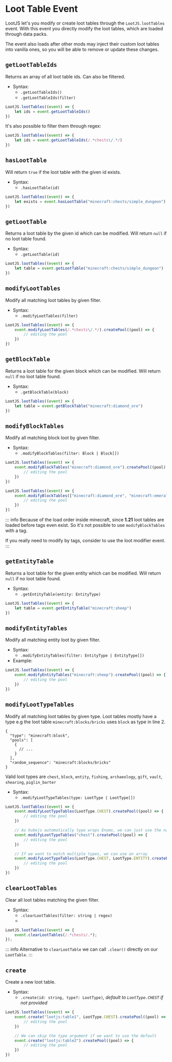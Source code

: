# Loot Table Event

LootJS let's you modify or create loot tables through the `LootJS.lootTables` event. With this event you directly modify the loot tables, which are loaded through data packs.

The event also loads after other mods may inject their custom loot tables into vanilla ones, so you will be able to remove or update these changes.

## `getLootTableIds`

Returns an array of all loot table ids. Can also be filtered.

-   Syntax:
    -   `.getLootTableIds()`
    -   `.getLootTableIds(filter)`

```js
LootJS.lootTables((event) => {
    let ids = event.getLootTableIds()
})
```

It's also possible to filter them through regex:

```js
LootJS.lootTables((event) => {
    let ids = event.getLootTableIds(/.*chests\/.*/)
})
```

## `hasLootTable`

Will return `true` if the loot table with the given id exists.

-   Syntax:
    -   `.hasLootTable(id)`

```js
LootJS.lootTables((event) => {
    let exists = event.hasLootTable("minecraft:chests/simple_dungeon")
})
```

## `getLootTable`

Returns a loot table by the given id which can be modified. Will return `null` if no loot table found.

-   Syntax:
    -   `.getLootTable(id)`

```js
LootJS.lootTables((event) => {
    let table = event.getLootTable("minecraft:chests/simple_dungeon")
})
```

## `modifyLootTables`

Modify all matching loot tables by given filter.

-   Syntax:
    -   `.modifyLootTables(filter)`

```js
LootJS.lootTables((event) => {
    event.modifyLootTables(/.*chests\/.*/).createPool((pool) => {
        // editing the pool
    })
})
```

## `getBlockTable`

Returns a loot table for the given block which can be modified. Will return `null` if no loot table found.

-   Syntax:
    -   `.getBlockTable(block)`

```js
LootJS.lootTables((event) => {
    let table = event.getBlockTable("minecraft:diamond_ore")
})
```

## `modifyBlockTables`

Modify all matching block loot by given filter.

-   Syntax:
    -   `.modifyBlockTables(filter: Block | Block[])`

```js
LootJS.lootTables((event) => {
    event.modifyBlockTables("minecraft:diamond_ore").createPool((pool) => {
        // editing the pool
    })
})
```

```js
LootJS.lootTables((event) => {
    event.modifyBlockTables(["minecraft:diamond_ore", "minecraft:emerald_ore"]).createPool((pool) => {
        // editing the pool
    })
})
```

::: info
Because of the load order inside minecraft, since **1.21** loot tables are loaded before tags even exist. So it's not possible to use `modifyBlockTables` with a tag.

If you really need to modify by tags, consider to use the loot modifier event.
:::

## `getEntityTable`

Returns a loot table for the given entity which can be modified. Will return `null` if no loot table found.

-   Syntax:
    -   `.getEntityTable(entity: EntityType)`

```js
LootJS.lootTables((event) => {
    let table = event.getEntityTable("minecraft:sheep")
})
```

## `modifyEntityTables`

Modify all matching entity loot by given filter.

-   Syntax:
    -   `.modifyEntityTables(filter: EntityType | EntityType[])`
-   Example:

```js
LootJS.lootTables((event) => {
    event.modifyEntityTables("minecraft:sheep").createPool((pool) => {
        // editing the pool
    })
})
```

## `modifyLootTypeTables`

Modify all matching loot tables by given type. Loot tables mostly have a type e.g the loot table `minecraft:blocks/bricks` uses `block` as type in line 2.

```json{2}
{
  "type": "minecraft:block",
  "pools": [
    {
      // ...
    }
  ],
  "random_sequence": "minecraft:blocks/bricks"
}
```

Valid loot types are `chest`, `block`, `entity`, `fishing`, `archaeology`, `gift`, `vault`, `shearing`, `piglin_barter`

-   Syntax:
    -   `.modifyLootTypeTables(type: LootType | LootType[])`

```js
LootJS.lootTables((event) => {
    event.modifyLootTypeTables(LootType.CHEST).createPool((pool) => {
        // editing the pool
    })

    // As kubejs automatically type wraps Enums, we can just use the name of the enum
    event.modifyLootTypeTables("chest").createPool((pool) => {
        // editing the pool
    })

    // If we want to match multiple types, we can use an array
    event.modifyLootTypeTables(LootType.CHEST, LootType.ENTITY).createPool((pool) => {
        // editing the pool
    })
})
```

## `clearLootTables`

Clear all loot tables matching the given filter.

-   Syntax:
    -   `.clearLootTables(filter: string | regex)`
    -

```js
LootJS.lootTables((event) => {
    event.clearLootTables(/.*chests/.*);
});
```

::: info
Alternative to `clearLootTable` we can call `.clear()` directly on our `LootTable`.
:::

## `create`

Create a new loot table.

-   Syntax:
    -   `.create(id: string, type?: LootType)`_, default to `LootType.CHEST` if not provided_

```js
LootJS.lootTables((event) => {
    event.create("lootjs:table1", LootType.CHEST).createPool((pool) => {
        // editing the pool
    })

    // We can skip the type argument if we want to use the default
    event.create("lootjs:table2").createPool((pool) => {
        // editing the pool
    })
})
```
